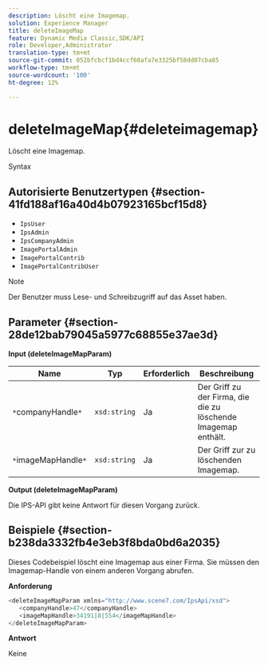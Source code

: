 ```yaml
---
description: Löscht eine Imagemap.
solution: Experience Manager
title: deleteImageMap
feature: Dynamic Media Classic,SDK/API
role: Developer,Administrator
translation-type: tm+mt
source-git-commit: 052bfcbcf1bd4ccf60afa7e3325bf58dd07cba85
workflow-type: tm+mt
source-wordcount: '100'
ht-degree: 12%

---
```



# deleteImageMap{#deleteimagemap}

Löscht eine Imagemap.

Syntax

## Autorisierte Benutzertypen {#section-41fd188af16a40d4b07923165bcf15d8}

* `IpsUser`
* `IpsAdmin`
* `IpsCompanyAdmin`
* `ImagePortalAdmin`
* `ImagePortalContrib`
* `ImagePortalContribUser`

>[!NOTE]
>
>Der Benutzer muss Lese- und Schreibzugriff auf das Asset haben.

## Parameter {#section-28de12bab79045a5977c68855e37ae3d}

**Input (deleteImageMapParam)**

| Name | Typ | Erforderlich | Beschreibung |
|---|---|---|---|
| `*`companyHandle`*` | `xsd:string` | Ja | Der Griff zu der Firma, die die zu löschende Imagemap enthält. |
| `*`imageMapHandle`*` | `xsd:string` | Ja | Der Griff zur zu löschenden Imagemap. |

**Output (deleteImageMapParam)**

Die IPS-API gibt keine Antwort für diesen Vorgang zurück.

## Beispiele {#section-b238da3332fb4e3eb3f8bda0bd6a2035}

Dieses Codebeispiel löscht eine Imagemap aus einer Firma. Sie müssen den Imagemap-Handle von einem anderen Vorgang abrufen.

**Anforderung**

```java
<deleteImageMapParam xmlns="http://www.scene7.com/IpsApi/xsd">
   <companyHandle>47</companyHandle>
   <imageMapHandle>34191|8|554</imageMapHandle>
</deleteImageMapParam>
```

**Antwort**

Keine
